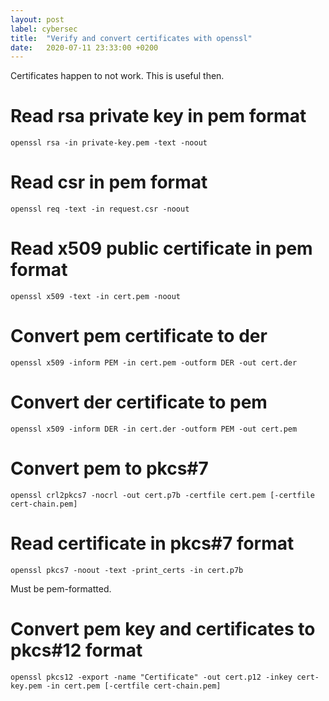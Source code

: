 ```yaml
---
layout: post
label: cybersec
title:  "Verify and convert certificates with openssl"
date:   2020-07-11 23:33:00 +0200
---
```


Certificates happen to not work. This is useful then.

# Read rsa private key in pem format
```
openssl rsa -in private-key.pem -text -noout
```

# Read csr in pem format
```
openssl req -text -in request.csr -noout
```

# Read x509 public certificate in pem format
```
openssl x509 -text -in cert.pem -noout
```

# Convert pem certificate to der
```
openssl x509 -inform PEM -in cert.pem -outform DER -out cert.der
```

# Convert der certificate to pem
```
openssl x509 -inform DER -in cert.der -outform PEM -out cert.pem
```

# Convert pem to pkcs#7
```
openssl crl2pkcs7 -nocrl -out cert.p7b -certfile cert.pem [-certfile cert-chain.pem]
```

# Read certificate in pkcs#7 format
```
openssl pkcs7 -noout -text -print_certs -in cert.p7b
```
Must be pem-formatted.

# Convert pem key and certificates to pkcs#12 format
```
openssl pkcs12 -export -name "Certificate" -out cert.p12 -inkey cert-key.pem -in cert.pem [-certfile cert-chain.pem]
```

